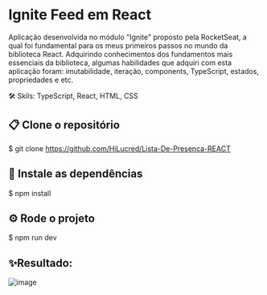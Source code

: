# Ignite Feed em React

Aplicação desenvolvida no módulo "Ignite" proposto pela RocketSeat, a qual foi fundamental para os meus primeiros passos no mundo da biblioteca React. Adquirindo conhecimentos dos fundamentos mais essenciais da biblioteca, algumas habilidades que adquiri com esta aplicação foram: imutabilidade, iteração, components, TypeScript, estados, propriedades e etc.

🛠️ Skils: TypeScript, React, HTML, CSS


## 📋 Clone o repositório
$ git clone https://github.com/HiLucred/Lista-De-Presenca-REACT


## 🔧 Instale as dependências
$ npm install

 
## ⚙️ Rode o projeto
$ npm run dev
 

## ✨Resultado:

![image](https://user-images.githubusercontent.com/90939916/191815306-ee9bf7bb-100d-4c2b-bef9-bdc966bcb573.png)
